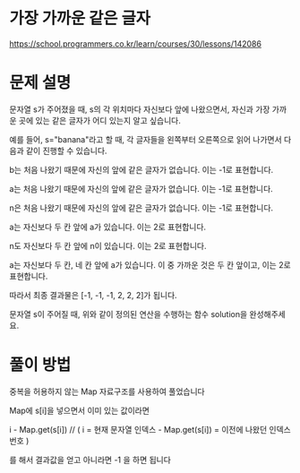 # 가장 가까운 같은 글자
https://school.programmers.co.kr/learn/courses/30/lessons/142086

# 문제 설명

문자열 s가 주어졌을 때, s의 각 위치마다 자신보다 앞에 나왔으면서, 자신과 가장 가까운 곳에 있는 같은 글자가 어디 있는지 알고 싶습니다.

예를 들어, s="banana"라고 할 때,  각 글자들을 왼쪽부터 오른쪽으로 읽어 나가면서 다음과 같이 진행할 수 있습니다.

b는 처음 나왔기 때문에 자신의 앞에 같은 글자가 없습니다. 이는 -1로 표현합니다.

a는 처음 나왔기 때문에 자신의 앞에 같은 글자가 없습니다. 이는 -1로 표현합니다.

n은 처음 나왔기 때문에 자신의 앞에 같은 글자가 없습니다. 이는 -1로 표현합니다.

a는 자신보다 두 칸 앞에 a가 있습니다. 이는 2로 표현합니다.

n도 자신보다 두 칸 앞에 n이 있습니다. 이는 2로 표현합니다.

a는 자신보다 두 칸, 네 칸 앞에 a가 있습니다. 이 중 가까운 것은 두 칸 앞이고, 이는 2로 표현합니다.

따라서 최종 결과물은 [-1, -1, -1, 2, 2, 2]가 됩니다.

문자열 s이 주어질 때, 위와 같이 정의된 연산을 수행하는 함수 solution을 완성해주세요.

# 풀이 방법

중복을 허용하지 않는 Map 자료구조를 사용하여 풀었습니다

Map에 s[i]을 넣으면서 이미 있는 값이라면 

i - Map.get(s[i]) // ( i = 현재 문자열 인덱스 - Map.get(s[i]) = 이전에 나왔던 인덱스 번호 )

를 해서 결과값을 얻고 아니라면 -1 을 하면 됩니다
